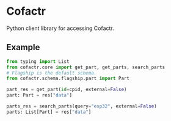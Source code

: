 # Cofactr

Python client library for accessing Cofactr.

## Example

```python
from typing import List
from cofactr.core import get_part, get_parts, search_parts
# Flagship is the default schema.
from cofactr.schema.flagship.part import Part

part_res = get_part(id=cpid, external=False)
part: Part = res["data"]

parts_res = search_parts(query="esp32", external=False)
parts: List[Part] = res["data"]
```
